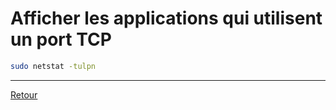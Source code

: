 # Afficher les applications qui utilisent un port TCP

```bash
sudo netstat -tulpn
```

----

[Retour](../index.md)

